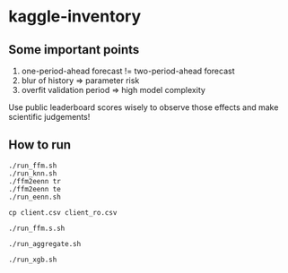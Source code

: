 # kaggle-inventory

## Some important points

1. one-period-ahead forecast != two-period-ahead forecast
2. blur of history => parameter risk
3. overfit validation period => high model complexity

Use public leaderboard scores wisely to observe those effects and make scientific judgements!

## How to run
```
./run_ffm.sh
./run_knn.sh
./ffm2eenn tr
./ffm2eenn te
./run_eenn.sh

cp client.csv client_ro.csv

./run_ffm.s.sh

./run_aggregate.sh

./run_xgb.sh
```

